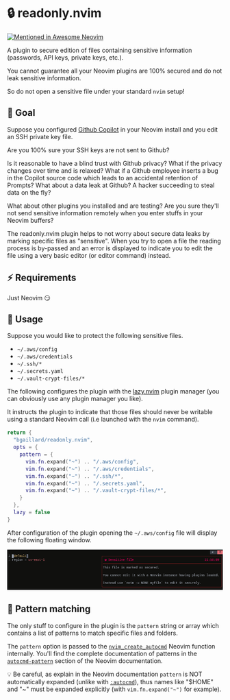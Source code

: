 # :lock: readonly.nvim

[![Mentioned in Awesome Neovim](https://awesome.re/mentioned-badge-flat.svg)](https://github.com/rockerBOO/awesome-neovim)

A plugin to secure edition of files containing sensitive information (passwords, API keys, private keys, etc.).

You cannot guarantee all your Neovim plugins are 100% secured and do not leak sensitive information. 

So do not open a sensitive file under your standard `nvim` setup!

## :rocket: Goal

Suppose you configured [Github Copilot](https://github.com/features/copilot) in your Neovim install and you edit an SSH private key file. 

Are you 100% sure your SSH keys are not sent to Github?

Is it reasonable to have a blind trust with Github privacy? What if the privacy changes over time and is relaxed? What if a Github employee inserts a bug in the Copilot source code which leads to an accidental retention of Prompts? What about a data leak at Github? A hacker succeeding to steal data on the fly?

What about other plugins you installed and are testing? Are you sure they'll not send sensitive information remotely when you enter stuffs in your Neovim buffers?

The readonly.nvim plugin helps to not worry about secure data leaks by marking specific files as "sensitive". When you try to open a file the reading process is by-passed and an error is displayed to indicate you to edit the file using a very basic editor (or editor command) instead.

## :zap: Requirements

Just Neovim :smirk:

## :pencil: Usage

Suppose you would like to protect the following sensitive files.

- `~/.aws/config`
- `~/.aws/credentials`
- `~/.ssh/*`
- `~/.secrets.yaml`
- `~/.vault-crypt-files/*`

The following configures the plugin with the [lazy.nvim](https://github.com/folke/lazy.nvim) plugin manager (you can obviously use any plugin manager you like). 

It instructs the plugin to indicate that those files should never be writable using a standard Neovim call (i.e launched with the `nvim` command).

```lua
return {
  "bgaillard/readonly.nvim",
  opts = {
    pattern = {
      vim.fn.expand("~") .. "/.aws/config",
      vim.fn.expand("~") .. "/.aws/credentials",
      vim.fn.expand("~") .. "/.ssh/*",
      vim.fn.expand("~") .. "/.secrets.yaml",
      vim.fn.expand("~") .. "/.vault-crypt-files/*",
    }
  },
  lazy = false
}
```

After configuration of the plugin opening the `~/.aws/config` file will display the following floating window.

![readonly.nvim popup](doc/img/readonly.nvim-popup.png "readonly.nvim popup")

## :large_blue_diamond: Pattern matching

The only stuff to configure in the plugin is the `pattern` string or array which contains a list of patterns to match specific files and folders.

The `pattern` option is passed to the [`nvim_create_autocmd`](https://neovim.io/doc/user/api.html#nvim_create_autocmd()) Neovim function internally. You'll find the complete documentation of patterns in the [`autocmd-pattern`](https://neovim.io/doc/user/autocmd.html#autocmd-pattern) section of the Neovim documentation.

:bulb: Be careful, as explain in the Neovim documentation `pattern` is NOT automatically expanded (unlike with [`:autocmd`](https://neovim.io/doc/user/autocmd.html#%3Aautocmd)), thus names like "$HOME" and "~" must be expanded explicitly (with `vim.fn.expand("~")` for example).
